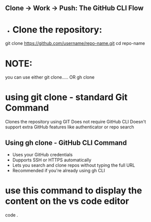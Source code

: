## Clone → Work → Push: The GitHub CLI Flow
- # Clone the repository:

git clone https://github.com/username/repo-name.git
cd repo-name
# NOTE:
you can use either git clone.....
OR gh clone

# using git clone - standard Git Command
Clones the repository using GIT
Does not require GitHub CLI
Doesn't support extra GitHub features like authenticator or repo search

## Using gh clone - GitHub CLI Command
- Uses your GitHub credentials
- Dupports SSH or HTTPS automatically
- Lets you search and clone repos without typing the full URL
- Recommended if you're already using gh CLI

# use this command to display the content on the vs code editor
code .

